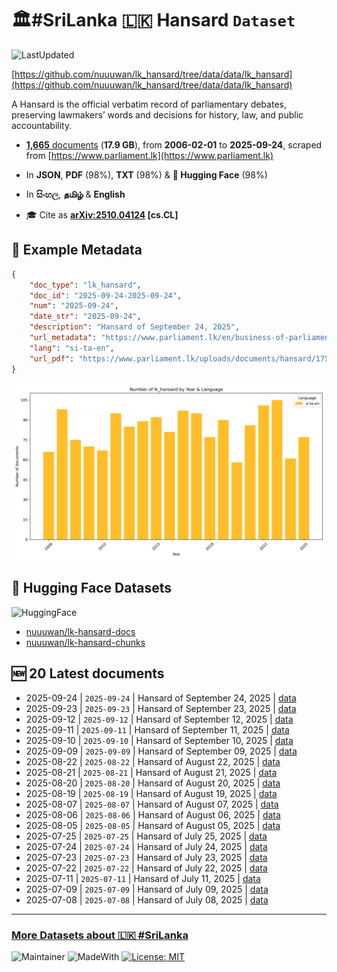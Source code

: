 # 🏛️#SriLanka 🇱🇰 Hansard `Dataset`

![LastUpdated](https://img.shields.io/badge/last_updated-2025--10--11_05:28:37-green)

[https://github.com/nuuuwan/lk_hansard/tree/data/data/lk_hansard](https://github.com/nuuuwan/lk_hansard/tree/data/data/lk_hansard)

A Hansard is the official verbatim record of parliamentary debates, preserving lawmakers’ words and decisions for history, law, and public accountability.

- [**1,665** documents](https://github.com/nuuuwan/lk_hansard/tree/data/data/lk_hansard) (**17.9 GB**), from **2006-02-01** to **2025-09-24**, scraped from [https://www.parliament.lk](https://www.parliament.lk)

- In **JSON**, **PDF** (98%), **TXT** (98%) & **🤗 Hugging Face** (98%)

- In **සිංහල**, **தமிழ்** & **English**

- 🎓 Cite as **[arXiv:2510.04124](https://arxiv.org/abs/2510.04124) [cs.CL]**

## 📝 Example Metadata

```json
{
    "doc_type": "lk_hansard",
    "doc_id": "2025-09-24-2025-09-24",
    "num": "2025-09-24",
    "date_str": "2025-09-24",
    "description": "Hansard of September 24, 2025",
    "url_metadata": "https://www.parliament.lk/en/business-of-parliament/hansards",
    "lang": "si-ta-en",
    "url_pdf": "https://www.parliament.lk/uploads/documents/hansard/1759314058095637.pdf"
}
```

![Chart](https://raw.githubusercontent.com/nuuuwan/lk_hansard/refs/heads/data/data/lk_hansard/docs_by_year_and_lang.png)

## 🤗 Hugging Face Datasets

![HuggingFace](https://img.shields.io/badge/-HuggingFace-FDEE21?style=for-the-badge&logo=HuggingFace)

- [nuuuwan/lk-hansard-docs](https://huggingface.co/datasets/nuuuwan/lk-hansard-docs)
- [nuuuwan/lk-hansard-chunks](https://huggingface.co/datasets/nuuuwan/lk-hansard-chunks)

## 🆕 20 Latest documents

- 2025-09-24 | `2025-09-24` | Hansard of September 24, 2025 | [data](https://github.com/nuuuwan/lk_hansard/tree/data/data/lk_hansard/2020s/2025/2025-09-24-2025-09-24)
- 2025-09-23 | `2025-09-23` | Hansard of September 23, 2025 | [data](https://github.com/nuuuwan/lk_hansard/tree/data/data/lk_hansard/2020s/2025/2025-09-23-2025-09-23)
- 2025-09-12 | `2025-09-12` | Hansard of September 12, 2025 | [data](https://github.com/nuuuwan/lk_hansard/tree/data/data/lk_hansard/2020s/2025/2025-09-12-2025-09-12)
- 2025-09-11 | `2025-09-11` | Hansard of September 11, 2025 | [data](https://github.com/nuuuwan/lk_hansard/tree/data/data/lk_hansard/2020s/2025/2025-09-11-2025-09-11)
- 2025-09-10 | `2025-09-10` | Hansard of September 10, 2025 | [data](https://github.com/nuuuwan/lk_hansard/tree/data/data/lk_hansard/2020s/2025/2025-09-10-2025-09-10)
- 2025-09-09 | `2025-09-09` | Hansard of September 09, 2025 | [data](https://github.com/nuuuwan/lk_hansard/tree/data/data/lk_hansard/2020s/2025/2025-09-09-2025-09-09)
- 2025-08-22 | `2025-08-22` | Hansard of August 22, 2025 | [data](https://github.com/nuuuwan/lk_hansard/tree/data/data/lk_hansard/2020s/2025/2025-08-22-2025-08-22)
- 2025-08-21 | `2025-08-21` | Hansard of August 21, 2025 | [data](https://github.com/nuuuwan/lk_hansard/tree/data/data/lk_hansard/2020s/2025/2025-08-21-2025-08-21)
- 2025-08-20 | `2025-08-20` | Hansard of August 20, 2025 | [data](https://github.com/nuuuwan/lk_hansard/tree/data/data/lk_hansard/2020s/2025/2025-08-20-2025-08-20)
- 2025-08-19 | `2025-08-19` | Hansard of August 19, 2025 | [data](https://github.com/nuuuwan/lk_hansard/tree/data/data/lk_hansard/2020s/2025/2025-08-19-2025-08-19)
- 2025-08-07 | `2025-08-07` | Hansard of August 07, 2025 | [data](https://github.com/nuuuwan/lk_hansard/tree/data/data/lk_hansard/2020s/2025/2025-08-07-2025-08-07)
- 2025-08-06 | `2025-08-06` | Hansard of August 06, 2025 | [data](https://github.com/nuuuwan/lk_hansard/tree/data/data/lk_hansard/2020s/2025/2025-08-06-2025-08-06)
- 2025-08-05 | `2025-08-05` | Hansard of August 05, 2025 | [data](https://github.com/nuuuwan/lk_hansard/tree/data/data/lk_hansard/2020s/2025/2025-08-05-2025-08-05)
- 2025-07-25 | `2025-07-25` | Hansard of July 25, 2025 | [data](https://github.com/nuuuwan/lk_hansard/tree/data/data/lk_hansard/2020s/2025/2025-07-25-2025-07-25)
- 2025-07-24 | `2025-07-24` | Hansard of July 24, 2025 | [data](https://github.com/nuuuwan/lk_hansard/tree/data/data/lk_hansard/2020s/2025/2025-07-24-2025-07-24)
- 2025-07-23 | `2025-07-23` | Hansard of July 23, 2025 | [data](https://github.com/nuuuwan/lk_hansard/tree/data/data/lk_hansard/2020s/2025/2025-07-23-2025-07-23)
- 2025-07-22 | `2025-07-22` | Hansard of July 22, 2025 | [data](https://github.com/nuuuwan/lk_hansard/tree/data/data/lk_hansard/2020s/2025/2025-07-22-2025-07-22)
- 2025-07-11 | `2025-07-11` | Hansard of July 11, 2025 | [data](https://github.com/nuuuwan/lk_hansard/tree/data/data/lk_hansard/2020s/2025/2025-07-11-2025-07-11)
- 2025-07-09 | `2025-07-09` | Hansard of July 09, 2025 | [data](https://github.com/nuuuwan/lk_hansard/tree/data/data/lk_hansard/2020s/2025/2025-07-09-2025-07-09)
- 2025-07-08 | `2025-07-08` | Hansard of July 08, 2025 | [data](https://github.com/nuuuwan/lk_hansard/tree/data/data/lk_hansard/2020s/2025/2025-07-08-2025-07-08)

---

### [More Datasets about 🇱🇰 #SriLanka](https://github.com/nuuuwan/lk_datasets)

![Maintainer](https://img.shields.io/badge/maintainer-nuuuwan-red)
![MadeWith](https://img.shields.io/badge/made_with-python-blue)
[![License: MIT](https://img.shields.io/badge/License-MIT-yellow.svg)](https://opensource.org/licenses/MIT)
